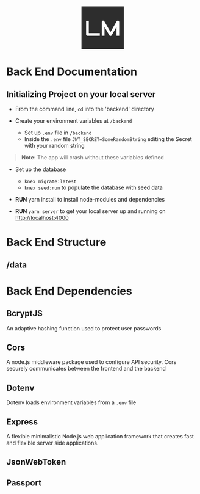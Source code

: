 <div align="center">
<img style="margin-top: 10px;" alt="logo" src="../frontend/src/Images/LM_Logo.png">
</div>

# Back End Documentation

## Initializing Project on your local server

- From the command line, `cd` into the 'backend' directory

- Create your environment variables at `/backend`
   - Set up `.env` file in `/backend`
   - Inside the `.env` file `JWT_SECRET=SomeRandomString` editing the Secret with your random string 
> **Note:** The app will crash without these variables defined

- Set up the database
   - `knex migrate:latest`
   - `knex seed:run` to populate the database with seed data

- **RUN** yarn install to install node-modules and dependencies

- **RUN** `yarn server` to get your local server up and running on [http://localhost:4000](http://localhost:4000)


# Back End Structure

## /data

# Back End Dependencies

## BcryptJS

An adaptive hashing function used to protect user passwords

## Cors

A node.js middleware package used to configure API security.  Cors securely communicates between the frontend and the backend

## Dotenv

Dotenv loads environment variables from a `.env` file

## Express

A flexible minimalistic Node.js web application framework that creates fast and flexible server side applications.  

## JsonWebToken



## Passport

